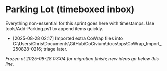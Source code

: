 <!-- status: stub; target: 150+ words -->
# Parking Lot (timeboxed inbox)

Everything non-essential for this sprint goes here with timestamps.
Use tools/Add-Parking.ps1 to append items quickly.
- [2025-08-28 02:17] Imported extra CoWrap files into C:\Users\Chris\Documents\GitHub\CoCivium\docs\ops\CoWrap_Import_250828-0216; triage later.

_Frozen at 2025-08-28 03:04 for migration finish; new ideas go below this line._


